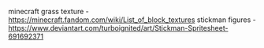 minecraft grass texture - https://minecraft.fandom.com/wiki/List_of_block_textures
stickman figures - https://www.deviantart.com/turboignited/art/Stickman-Spritesheet-691692371
